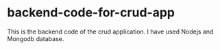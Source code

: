 # backend-code-for-crud-app
This is the backend code of the crud application.
I have used Nodejs and Mongodb  database.
